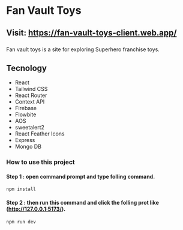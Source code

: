 # Fan Vault Toys

## Visit: https://fan-vault-toys-client.web.app/

###

Fan vault toys is a site for exploring Superhero franchise toys.

## Tecnology

- React
- Tailwind CSS
- React Router
- Context API
- Firebase
- Flowbite
- AOS
- sweetalert2
- React Feather Icons
- Express
- Mongo DB

### How to use this project

#### Step 1 : open command prompt and type folling command.

```
npm install
```

#### Step 2 : then run this command and click the folling prot like (http://127.0.0.1:5173/).

```
npm run dev
```
